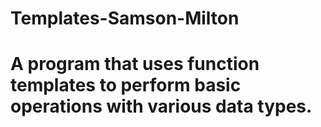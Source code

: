 # Templates-Samson-Milton
# A program that uses function templates to perform basic operations with various data types.
